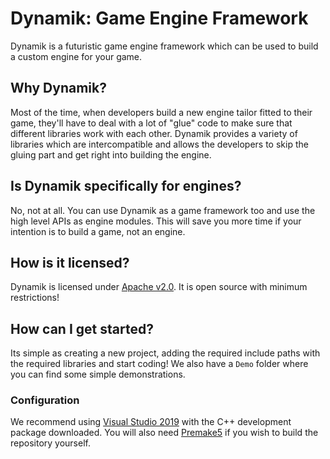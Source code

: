 # Dynamik: Game Engine Framework
Dynamik is a futuristic game engine framework which can be used to build a custom engine for your game.

## Why Dynamik?
Most of the time, when developers build a new engine tailor fitted to their game, they'll have to deal with a lot of "glue" code to make sure that different libraries work with each other. Dynamik provides a variety of libraries which are intercompatible and allows the developers to skip the gluing part and get right into building the engine.

## Is Dynamik specifically for engines?
No, not at all. You can use Dynamik as a game framework too and use the high level APIs as engine modules. This will save you more time if your intention is to build a game, not an engine.

## How is it licensed?
Dynamik is licensed under [Apache v2.0](https://www.apache.org/licenses/LICENSE-2.0). It is open source with minimum restrictions!

## How can I get started?
Its simple as creating a new project, adding the required include paths with the required libraries and start coding! We also have a `Demo` folder where you can find some simple demonstrations.

### Configuration
We recommend using [Visual Studio 2019](https://visualstudio.microsoft.com/vs/) with the C++ development package downloaded. You will also need [Premake5](https://premake.github.io/) if you wish to build the repository yourself.
